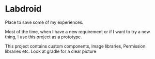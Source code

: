 # Labdroid

Place to save some of my experiences. 

Most of the time, when I have a new requirement or if I want to try a new thing, I use this project as a prototype.

This project contains custom components, Image libraries, Permission libraries etc. Look at gradle for a clear picture
